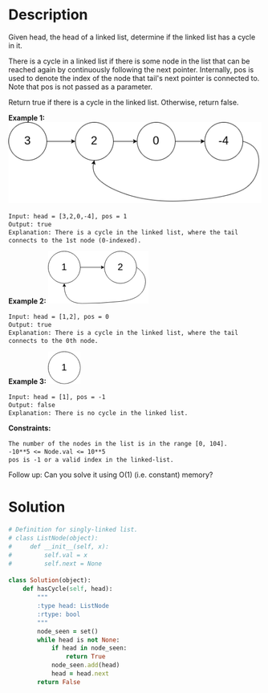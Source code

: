 # Description
Given head, the head of a linked list, determine if the linked list has a cycle in it.

There is a cycle in a linked list if there is some node in the list that can be reached again by continuously following the next pointer. Internally, pos is used to denote the index of the node that tail's next pointer is connected to. Note that pos is not passed as a parameter.

Return true if there is a cycle in the linked list. Otherwise, return false.

**Example 1:**
![](https://github.com/JiayingLi0803/StrugglingLeetCode/blob/main/Figures/Problem141_1.png)
```
Input: head = [3,2,0,-4], pos = 1
Output: true
Explanation: There is a cycle in the linked list, where the tail connects to the 1st node (0-indexed).
```
**Example 2:**
![](https://github.com/JiayingLi0803/StrugglingLeetCode/blob/main/Figures/Problem141_2.png)
```
Input: head = [1,2], pos = 0
Output: true
Explanation: There is a cycle in the linked list, where the tail connects to the 0th node.
```
**Example 3:**
![](https://github.com/JiayingLi0803/StrugglingLeetCode/blob/main/Figures/Problem141_3.png)
```
Input: head = [1], pos = -1
Output: false
Explanation: There is no cycle in the linked list.
```
**Constraints:**
```
The number of the nodes in the list is in the range [0, 104].
-10**5 <= Node.val <= 10**5
pos is -1 or a valid index in the linked-list.
```
Follow up: Can you solve it using O(1) (i.e. constant) memory?
# Solution
```ruby
# Definition for singly-linked list.
# class ListNode(object):
#     def __init__(self, x):
#         self.val = x
#         self.next = None

class Solution(object):
    def hasCycle(self, head):
        """
        :type head: ListNode
        :rtype: bool
        """
        node_seen = set()
        while head is not None:
            if head in node_seen:
                return True
            node_seen.add(head)
            head = head.next
        return False
```
